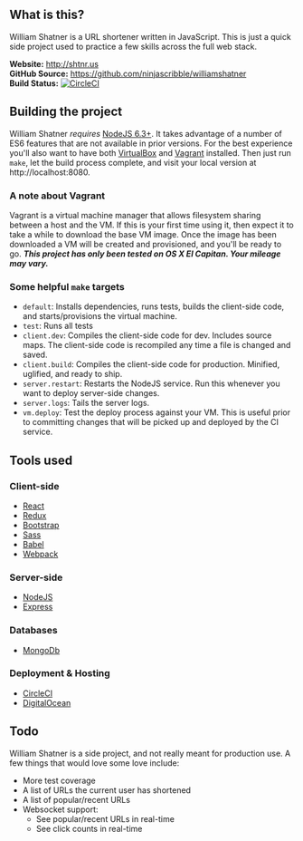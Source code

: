 What is this?
--
William Shatner is a URL shortener written in JavaScript. This is just a
quick side project used to practice a few skills across the full web stack.

**Website:** http://shtnr.us  
**GitHub Source:** https://github.com/ninjascribble/williamshatner  
**Build Status:** [![CircleCI](https://circleci.com/gh/ninjascribble/williamshatner.svg?style=svg)](https://circleci.com/gh/ninjascribble/williamshatner)

Building the project
--
William Shatner _requires_ [NodeJS 6.3+](https://nodejs.org/en/). It takes advantage of a number of
ES6 features that are not available in prior versions. For the best experience you'll also want to
have both [VirtualBox](https://www.virtualbox.org/wiki/Downloads) and
[Vagrant](https://www.vagrantup.com/) installed. Then just run `make`, let the build process
complete, and visit your local version at http://localhost:8080.

### A note about Vagrant
Vagrant is a virtual machine manager that allows filesystem sharing between a host and the VM. If
this is your first time using it, then expect it to take a while to download the base VM image. Once
the image has been downloaded a VM will be created and provisioned, and you'll be ready to go.
_**This project has only been tested on OS X El Capitan. Your mileage may vary.**_

### Some helpful `make` targets
* `default`: Installs dependencies, runs tests, builds the client-side code, and starts/provisions
the virtual machine.
* `test`: Runs all tests
* `client.dev`: Compiles the client-side code for dev. Includes source maps. The client-side code is recompiled any time a file is changed and saved.
* `client.build`: Compiles the client-side code for production. Minified, uglified, and ready to
ship.
* `server.restart`: Restarts the NodeJS service. Run this whenever you want to deploy server-side changes.
* `server.logs`: Tails the server logs.
* `vm.deploy`: Test the deploy process against your VM. This is useful prior to committing changes
that will be picked up and deployed by the CI service.

Tools used
--
### Client-side
* [React](https://facebook.github.io/react/)
* [Redux](http://redux.js.org/)
* [Bootstrap](http://getbootstrap.com/)
* [Sass](http://sass-lang.com/)
* [Babel](https://babeljs.io)
* [Webpack](https://webpack.github.io/)

### Server-side
* [NodeJS](https://nodejs.org)
* [Express](https://expressjs.com/)

### Databases
* [MongoDb](https://www.mongodb.com)

### Deployment & Hosting
* [CircleCI](https://circleci.com/)
* [DigitalOcean](https://www.digitalocean.com/)

Todo
--
William Shatner is a side project, and not really meant for production use. A few things that would
love some love include:
* More test coverage
* A list of URLs the current user has shortened
* A list of popular/recent URLs
* Websocket support:
  * See popular/recent URLs in real-time
  * See click counts in real-time
